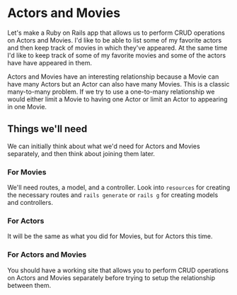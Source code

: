 Actors and Movies
=================

Let's make a Ruby on Rails app that allows us to perform CRUD
operations on Actors and Movies. I'd like to be able to list some of
my favorite actors and then keep track of movies in which they've
appeared. At the same time I'd like to keep track of some of my
favorite movies and some of the actors have have appeared in them.

Actors and Movies have an interesting relationship because a Movie can
have many Actors but an Actor can also have many Movies. This is a
classic many-to-many problem. If we try to use a one-to-many
relationship we would either limit a Movie to having one Actor or
limit an Actor to appearing in one Movie.

Things we'll need
-----------------

We can initially think about what we'd need for Actors and Movies
separately, and then think about joining them later.

### For Movies

We'll need routes, a model, and a controller. Look into `resources`
for creating the necessary routes and `rails generate` or `rails g`
for creating models and controllers.

### For Actors

It will be the same as what you did for Movies, but for Actors this
time.

### For Actors and Movies

You should have a working site that allows you to perform CRUD
operations on Actors and Movies separately before trying to setup the
relationship between them.
